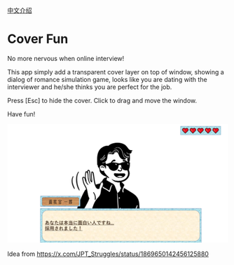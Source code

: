 [中文介绍](README_CN.md)

# Cover Fun

No more nervous when online interview!

This app simply add a transparent cover layer on top of window, showing a dialog of romance simulation game, looks like you are dating with the interviewer and he/she thinks you are perfect for the job.

Press [Esc] to hide the cover. Click to drag and move the window.

Have fun!

![](image.png)

Idea from https://x.com/JPT_Struggles/status/1869650142456125880  
